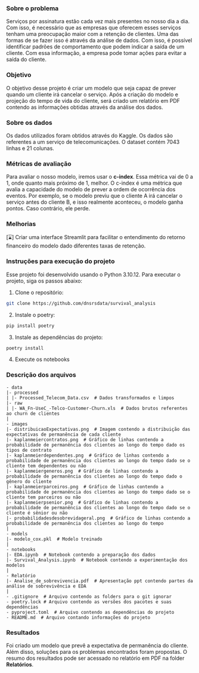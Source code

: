### Sobre o problema

Serviços por assinatura estão cada vez mais presentes no nosso dia a dia. Com
isso, é necessário que as empresas que oferecem esses serviços tenham uma
preocupação maior com a retenção de clientes. Uma das formas de se fazer isso é
através da análise de dados. Com isso, é possível identificar padrões de
comportamento que podem indicar a saída de um cliente. Com essa informação, a
empresa pode tomar ações para evitar a saída do cliente.

### Objetivo

O objetivo desse projeto é criar um modelo que seja capaz de prever quando um
cliente irá cancelar o serviço. Após a criação do modelo e projeção do tempo
de vida do cliente, será criado um relatório em PDF contendo as informações
obtidas através da análise dos dados.

### Sobre os dados

Os dados utilizados foram obtidos através do Kaggle. Os dados são referentes a
um serviço de telecomunicações. O dataset contém 7043 linhas e 21 colunas.

### Métricas de avaliação

Para avaliar o nosso modelo, iremos usar o **c-index**. Essa métrica vai de 0 a 
1, onde quanto mais próximo de 1, melhor. O c-index é uma métrica que avalia a
capacidade do modelo de prever a ordem de ocorrência dos eventos. Por exemplo,
se o modelo previu que o cliente A irá cancelar o serviço antes do cliente B,
e isso realmente aconteceu, o modelo ganha pontos. Caso contrário, ele perde.

### Melhorias

[⌛] Criar uma interface Streamlit para facilitar o entendimento do retorno
financeiro do modelo dado diferentes taxas de retenção.

### Instruções para execução do projeto

Esse projeto foi desenvolvido usando o Python 3.10.12. Para executar o projeto,
siga os passos abaixo:

1. Clone o repositório:
```sh
git clone https://github.com/dnsrsdata/survival_analysis
```
2. Instale o poetry:
```sh
pip install poetry
```
3. Instale as dependências do projeto:
```sh
poetry install
```
4. Execute os notebooks

### Descrição dos arquivos

    - data
    |- processed
    | |- Processed_Telecom_Data.csv  # Dados transformados e limpos
    |- raw
    | |- WA_Fn-UseC_-Telco-Customer-Churn.xls  # Dados brutos referentes ao churn de clientes
    |
    - images
    |- distribuicaoExpectativas.png  # Imagem contendo a distribuição das expectativas de permanência de cada cliente
    |- kaplanmeiercontratos.png  # Gráfico de linhas contendo a probabilidade de permanência dos clientes ao longo do tempo dado os tipos de contrato
    |- kaplanmeierdependentes.png  # Gráfico de linhas contendo a probabilidade de permanência dos clientes ao longo do tempo dado se o cliente tem dependentes ou não
    |- kaplanmeiergeneros.png  # Gráfico de linhas contendo a probabilidade de permanência dos clientes ao longo do tempo dado o gênero do cliente
    |- kaplanmeierparceiros.png  # Gráfico de linhas contendo a probabilidade de permanência dos clientes ao longo do tempo dado se o cliente tem parceiros ou não
    |- kaplanmeierpsenior.png  # Gráfico de linhas contendo a probabilidade de permanência dos clientes ao longo do tempo dado se o cliente é sênior ou não
    |- probabilidadesdesobrevidageral.png  # Gráfico de linhas contendo a probabilidade de permanência dos clientes ao longo do tempo
    |
    - models
    |- modelo_cox.pkl  # Modelo treinado
    |
    - notebooks
    |- EDA.ipynb  # Notebook contendo a preparação dos dados
    |- Survival_Analysis.ipynb  # Notebook contendo a experimentação dos modelos
    |
    - Relatório
    |- Analise_de_sobrevivencia.pdf  # Apresentação ppt contendo partes da análise de sobrevivência e EDA
    |
    - .gitignore  # Arquivo contendo as folders para o git ignorar
    - poetry.lock # Arquivo contendo as versões dos pacotes e suas dependências
    - pyproject.toml  # Arquivo contendo as dependências do projeto
    - README.md  # Arquivo contando informações do projeto

### Resultados

Foi criado um modelo que prevê a expectativa de permanência do cliente. Além disso,
soluções para os problemas encontrados foram propostas. O resumo dos resultados pode
ser acessado no relatório em PDF na folder **Relatórios**.